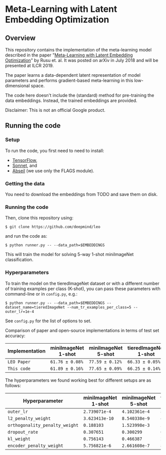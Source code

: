 # Meta-Learning with Latent Embedding Optimization

## Overview
This repository contains the implementation of the meta-learning model
described in the paper "[Meta-Learning with Latent Embedding
Optimization](https://arxiv.org/abs/1807.05960)" by Rusu et. al. It was posted
on arXiv in July 2018 and will be presented at ILCR 2019.

The paper learns a data-dependent latent representation of model parameters and
performs gradient-based meta-learning in this low-dimensional space.

The code here doesn't include the (standard) method for pre-training the
data embeddings. Instead, the trained embeddings are provided.

Disclaimer: This is not an official Google product.

## Running the code

### Setup
To run the code, you first need to need to install:

- [TensorFlow](https://www.tensorflow.org/install/),
- [Sonnet](https://github.com/deepmind/sonnet), and
- [Abseil](https://github.com/abseil/abseil-py) (we use only the FLAGS module).

### Getting the data
You need to download the embeddings from TODO and save them on disk.

### Running the code
Then, clone this repository using:

`$ git clone https://github.com/deepmind/leo`

and run the code as:

`$ python runner.py -- --data_path=$EMBEDDINGS`

This will train the model for solving 5-way 1-shot miniImageNet classification.

### Hyperparameters
To train the model on the tieredImageNet dataset or with a different number of
training examples per class (K-shot), you can pass these parameters with
command-line or in `config.py`, e.g.:

`$ python runner.py -- --data_path=$EMBEDDINGS --dataset_name=tieredImageNet
--num_tr_examples_per_class=5 --outer_lr=1e-4`

See `config.py` for the list of options to set.

Comparison of paper and open-source implementations in terms of test set accuracy:

| Implementation         | miniImageNet 1-shot | miniImageNet 5-shot | tieredImageNet 1-shot | tieredImageNet 5-shot |
| -----------------------| ------------------- | ------------------- | --------------------- | --------------------- |
| `LEO Paper`            |   `61.76 ± 0.08%`   |   `77.59 ± 0.12%`   |    `66.33 ± 0.05%`    |    `81.44 ± 0.09%`    |
| `This code`            |   `61.89 ± 0.16%`   |   `77.65 ± 0.09%`   |    `66.25 ± 0.14%`    |    `81.77 ± 0.09%`    |


The hyperparameters we found working best for different setups are as follows:

| Hyperparameter                 | miniImageNet 1-shot | miniImageNet 5-shot | tieredImageNet 1-shot | tieredImageNet 5-shot |
| ------------------------------ | ------------------- | ------------------- | --------------------- | --------------------- |
| `outer_lr`                     |    `2.739071e-4`    |    `4.102361e-4`    |     `8.659053e-4`     |     `6.110314e-4`     |
| `l2_penalty_weight`            |    `3.623413e-10`   |    `8.540338e-9`    |     `4.148858e-10`    |     `1.690399e-10`    |
| `orthogonality_penalty_weight` |      `0.188103`     |    `1.523998e-3`    |     `5.451078e-3`     |     `2.481216e-2`     |
| `dropout_rate`                 |      `0.307651`     |     `0.300299`      |      `0.475126`       |      `0.415158`       |
| `kl_weight`                    |      `0.756143`     |     `0.466387`      |     `2.034189e-3`     |      `1.622811`       |
| `encoder_penalty_weight`       |    `5.756821e-6`    |    `2.661608e-7`    |     `8.302962e-5`     |     `2.672450e-5`     |
